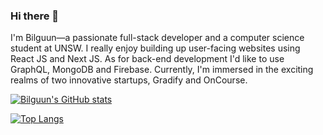 ### Hi there 👋

I'm Bilguun—a passionate full-stack developer and a computer science student at UNSW. 
I really enjoy building up user-facing websites using React JS and Next JS.
As for back-end development I'd like to use GraphQL, MongoDB and Firebase.
Currently, I'm immersed in the exciting realms of two innovative startups, Gradify and OnCourse. 

[![Bilguun's GitHub stats](https://github-readme-stats.vercel.app/api?username=Bilguun1324&hide=contribs,stars)](https://github.com/Bilguun1324/github-readme-stats)

[![Top Langs](https://github-readme-stats.vercel.app/api/top-langs/?username=Bilguun1324)](https://github.com/Bilguun1324/github-readme-stats)
